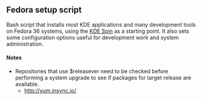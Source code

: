 ## Fedora setup script
Bash script that installs most KDE applications and many development tools on
Fedora 36 systems, using the [KDE Spin](https://spins.fedoraproject.org/kde) as a starting point.
It also sets some configuration options useful for development work and system administration.

#### Notes
- Repositories that use $releasever need to be checked before performing a
system upgrade to see if packages for target release are available.
  - http://yum.insync.io/

